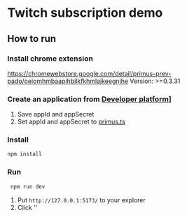 # Twitch subscription demo
## How to run 
### Install chrome extension
https://chromewebstore.google.com/detail/primus-prev-pado/oeiomhmbaapihbilkfkhmlajkeegnjhe
Version: >=0.3.31

### Create an application from [Developer platform](https://dev.primuslabs.xyz/myDevelopment/myProjects)]
1. Save appId and appSecret
2. Set appId and appSecret to [primus.ts](./src/primus.ts)

### Install
```bash
npm install
```

### Run
```bash
 npm run dev
```
1. Put `http://127.0.0.1:5173/` to your explorer
2. Click ''

